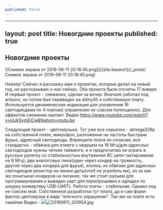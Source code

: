 ```yaml
---
published: false
---
```


---
layout: post
title: Новогдние проекты
published: true
---


## Новогдние проекты


![Снимок экрана от 2019-06-11 20:18:45.png]({{site.baseurl}}/_posts/Снимок экрана от 2019-06-11 20:18:45.png)

Heeeey! Сейчас я расскажу вам о проектах, которые делал на новый год, но рассказываю о них сейчас. Оба проекта были отсняты 17 января.
И первый проект - снежинка, сделан за вечер. Вначале работал под arduino, но потом был переведен на attiny45 и собственную плату. Используется динамическая индикация для управления 16 светодиодами по 4 портам( управление не совсем полноценно). Для эффектов снежинки хватает.
Видео https://www.youtube.com/watch?v=utJkSymEiCw&feature=youtu.be


Следующий проект  - цветомузыка. Тут уже все серьезно - atmega328p на собственной плате, микрофон, разложение на частоты быстрым фурье, адресный светодиоды. Впринципе плата не сложная, все стандартно  - обвязка для атмеги с кварцем на 16 Мгц(для адресных светодиодов нужны четкие тайминги, и я предпочитаю не играть в русскую рулетку со стабильностью внутренней RC цепи тактирования на 8 Мгц), два аналоговых пина(один через кондер на громкость, другой через два кондера для фурье), кнопка, из обвязки для адресных светодиодов резистор на линию даты(чтоб не угробить мк), из за них же понатыкал кондеров на питание, так же стоит разъем для програмирования и выведен уарт для перепрошивки и одладки по шнурку конвертеру USB-UART). Работа платы - стабильная. Однако код не совсем мой. Собственной разработки тут плата, да и сам форм-фактор цветомузки в виде "елочного украшения". Так-же на плате есть смайлик
Видео - 
![]({{site.baseurl}}/_posts/20190611_201954.jpg)![20190611_201954.jpg]({{site.baseurl}}/_posts/20190611_201954.jpg)
